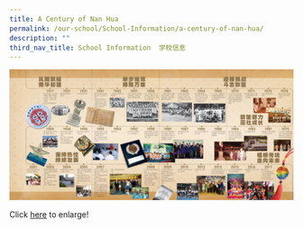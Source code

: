 ```yaml
---
title: A Century of Nan Hua
permalink: /our-school/School-Information/a-century-of-nan-hua/
description: ""
third_nav_title: School Information  学校信息
---
```

![](/images/nanhua_history.jpeg)

Click [here](/images/nanhua_history.jpeg) to enlarge!